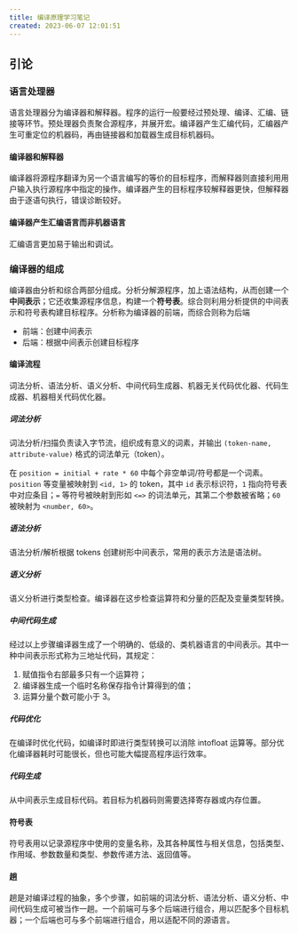 ```yaml
---
title: 编译原理学习笔记
created: 2023-06-07 12:01:51
---
```

## 引论

### 语言处理器

语言处理器分为编译器和解释器。程序的运行一般要经过预处理、编译、汇编、链接等环节。预处理器负责聚合源程序，并展开宏。编译器产生汇编代码，汇编器产生可重定位的机器码，再由链接器和加载器生成目标机器码。

#### 编译器和解释器

编译器将源程序翻译为另一个语言编写的等价的目标程序，而解释器则直接利用用户输入执行源程序中指定的操作。编译器产生的目标程序较解释器更快，但解释器由于逐语句执行，错误诊断较好。

#### 编译器产生汇编语言而非机器语言

汇编语言更加易于输出和调试。

### 编译器的组成

编译器由分析和综合两部分组成。分析分解源程序，加上语法结构，从而创建一个**中间表示**；它还收集源程序信息，构建一个**符号表**。综合则利用分析提供的中间表示和符号表构建目标程序。分析称为编译器的前端，而综合则称为后端

- 前端：创建中间表示
- 后端：根据中间表示创建目标程序

#### 编译流程

词法分析、语法分析、语义分析、中间代码生成器、机器无关代码优化器、代码生成器、机器相关代码优化器。

##### 词法分析

词法分析/扫描负责读入字节流，组织成有意义的词素，并输出 `(token-name, attribute-value)` 格式的词法单元（token）。

在 `position = initial + rate * 60` 中每个非空单词/符号都是一个词素。`position` 等变量被映射到 `<id, 1>` 的 token，其中 `id` 表示标识符，`1` 指向符号表中对应条目；`=` 等符号被映射到形如 `<=>` 的词法单元，其第二个参数被省略；`60` 被映射为 `<number, 60>`。

##### 语法分析

语法分析/解析根据 tokens 创建树形中间表示，常用的表示方法是语法树。

##### 语义分析

语义分析进行类型检查。编译器在这步检查运算符和分量的匹配及变量类型转换。

##### 中间代码生成

经过以上步骤编译器生成了一个明确的、低级的、类机器语言的中间表示。其中一种中间表示形式称为三地址代码，其规定：

1. 赋值指令右部最多只有一个运算符；
2. 编译器生成一个临时名称保存指令计算得到的值；
3. 运算分量个数可能小于 3。

##### 代码优化

在编译时优化代码，如编译时即进行类型转换可以消除 intofloat 运算等。部分优化编译器耗时可能很长，但也可能大幅提高程序运行效率。

##### 代码生成

从中间表示生成目标代码。若目标为机器码则需要选择寄存器或内存位置。

#### 符号表

符号表用以记录源程序中使用的变量名称，及其各种属性与相关信息，包括类型、作用域、参数数量和类型、参数传递方法、返回值等。

#### 趟

趟是对编译过程的抽象，多个步骤，如前端的词法分析、语法分析、语义分析、中间代码生成可被当作一趟。一个前端可与多个后端进行组合，用以匹配多个目标机器；一个后端也可与多个前端进行组合，用以适配不同的源语言。
